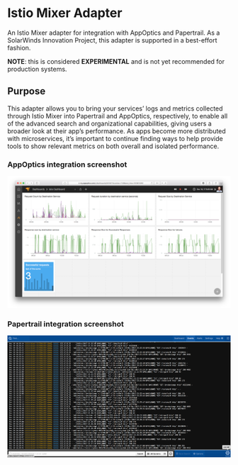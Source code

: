# Istio Mixer Adapter
An Istio Mixer adapter for integration with AppOptics and Papertrail. As a SolarWinds Innovation Project, this adapter is supported in a best-effort fashion.

**NOTE**: this is considered **EXPERIMENTAL** and is not yet recommended for production systems.

## Purpose
This adapter allows you to bring your services’ logs and metrics collected through Istio Mixer into Papertrail and AppOptics, respectively, to enable all of the advanced search and organizational capabilities, giving users a broader look at their app’s performance. As apps become more distributed with microservices, it’s important to continue finding ways to help provide tools to show relevant metrics on both overall and isolated performance.

### AppOptics integration screenshot
![AppOptics integration screenshot](docs/istio-appoptics.png)

### Papertrail integration screenshot
![Papertrail integration screenshot](docs/istio-papertrail.png)
